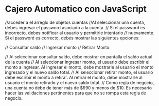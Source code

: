 # Cajero Automatico con JavaScript
//acceder a el arreglo de objetos cuentas
//Al seleccionar una cuenta, debes ingresar el password asociado a la cuenta.
// Si el password es incorrecto, debes notificar al usuario y permitirle intentarlo
// nuevamente. Si el password es correcto, debes mostrar las siguientes opciones:

// Consultar saldo
// Ingresar monto
// Retirar Monto

// Al seleccionar consultar saldo, debe mostrar en pantalla el saldo actual de la cuenta
// Al seleccionar ingresar monto, el usuario debe escribir el monto a ingresar. Al ingresar el monto, debe mostrarle al usuario el monto ingresado y el nuevo saldo total.
// Al seleccionar retirar monto, el usuario debe escribir el monto a retirar. Al retirar el monto, debe mostrarle al usuario el monto retirado y el nuevo saldo total.
// Como regla de negocio, una cuenta no debe de tener más de $990 y menos de $10. Es necesario hacer las validaciones pertinentes para que no se rompa esta regla de negocio.
